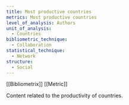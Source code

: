 ```yaml
---
title: Most productive countries
metrics: Most productive countries
level_of_analysis: Authors
unit_of_analysis:
  - Countries
bibliometric_technique:
  - Collaboration
statistical_technique:
  - Network
structure:
  - Social
---
```

[[Bibliometrix]] [[Metric]]

Content related to the productivity of countries.